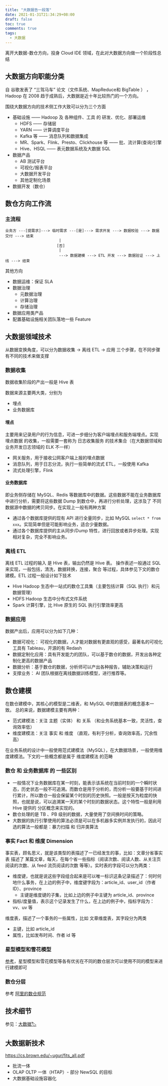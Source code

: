 ```yaml
---
title: "大数据告一段落"
date: 2021-01-31T21:34:29+08:00
draft: false
toc: true
comments: true
tags:
  - 大数据
---
```


离开大数据-数仓方向，投身 Cloud IDE 领域，在此对大数据方向做一个阶段性总结

## 大数据方向职能分类

自 谷歌发表了 “三驾马车” 论文（文件系统、MapReduce和 BigTable ） ，Hadoop 在 2008 趋于成熟后，大数据是近十年比较热门的一个方向。

围绕大数据方向的技术侧工作大致可以分为三个方面

* 基础设施 —— Hadoop 及 各种组件、工具 的 研发、优化、部署运维
    * HDFS —— 存储层
    * YARN —— 计算调度平台
    * Kafka 等 —— 消息队列和数据集成
    * MR、Spark、Flink、Presto、Clickhouse 等 —— 批、流计算(查询)引擎
    * Hive、HSQL —— 表元数据系统及大数据 SQL
* 数据产品
    * AB 测试平台
    * 可视化/报表平台
    * 大数据开发平台
    * 其他定制化场景
* 数据开发（数仓）

## 数仓方向工作流

### 主流程

```
业务方 ---[提需求]---> 临时需求 ---[是]---> 需求开发 ---> 数据校验 ---> 数据交付 ---> 结束
                        |
                       [否]
                        |
                        ---> 数据建模 ---> ETL 开发 ---> 数据验证 ---> 上线 ---> 结束
```

其他方向

* 数据运维：保证 SLA
* 数据治理
    * 元数据治理
    * 计算治理
    * 存储治理
* 数据应用类产品
* 配置基础设施相关团队落地一些 Feature

## 大数据领域技术

从数据变换角度，可以分为数据收集 -> 离线 ETL -> 应用 三个步骤，在不同步骤有不同的技术来做支撑

### 数据收集

数据收集阶段的产出一般是 Hive 表

数据来源主要两大类，分别为

* 埋点
* 业务数据库

#### 埋点

主要用来记录用户的行为信息，可进一步细分为客户端埋点和服务端埋点。实现 埋点数据 的收集，一般需要一套称为 日志收集服务 的技术集合（在大数据领域和业务开发日志领域的 ELK 不一样）

* 网关服务，用于接收公网客户端上报的埋点数据
* 消息队列，用于日志分流，执行一些简单的流式 ETL，一般使用 Kafka
* 流式处理引擎，Flink

#### 业务数据库

即业务侧存储在 MySQL、Redis 等数据库中的数据。这些数据不能在业务数据库中进行分析，需要将这些数据 Dump 到数仓中，再进行分析处理，这涉及了 不同数据源中数据的拷贝同步。在实现上一般有两种方案

* 通过各个数据库提供的现有 API 进行全量同步，比如 MySQL `select * from xxx`。实现简单但是可能影响业务，适合少量数据。
* 通过各个数据库提供的主从同步/Dump 特性，进行回放或者异步处理。实现相对复杂，完全不影响业务。

### 离线 ETL

离线 ETL 过程的输入 是 Hive 表，输出仍然是 Hive 表。 操作表述一般通过 SQL 来实现，一般包括，清洗，数据转换，连接，聚合 等过程，具体参见下文的数仓建模。ETL 过程一般设计如下技术

* Hive Hadoop 生态中一站式的数仓工具集（主要包括计算（SQL 执行）和元数据管理）
* HDFS Hadoop 生态中分布式文件系统
* Spark 计算引擎，比 Hive 原生的 SQL 执行引擎效率更高

### 数据应用

数据产出后，应用可以分为如下几种：

* 数据可视化： 可视化的数据，人才能对数据有更直观的感受，最著名的可视化工具有 Tableau，开源的有 Redash
* 数据定制化应用：具有开发能力的团队，可以基于数仓的数据，开发出各种定制化更高的数据产品
* 数据分析：基于数仓的数据，分析师可以产出各种报告，辅助决策和运行
* 支撑业务： AI 团队根据在离线数据训练模型，进行推荐等。

## 数仓建模

在数仓建模中，其核心的模型是二维表，和 MySQL 中的数据表的概念基本一致。
总的来说，数据建模主要有两种：

* 范式建模法：关注 主题（实体） 和 关系 （和业务系统基本一致，灵活性，查询效率低）
* 维度建模法：关注 事实 和 维度 （直观，有利于分析，查询效率高，冗余性高）

在业务系统的设计中一般使用范式建模法（MySQL），在大数据场景，一般使用维度建模法。下文的一些概念都是属于 维度建模法 的范畴

### 数仓 和 业务数据库 的 一些区别

* 一般情况下业务数据库在某一时刻，能表示该系统在当前时刻的一个瞬时状态，历史状态一般不可追溯。而数仓是用于分析的，而分析一般要基于时间进行累计，所以数仓一般会保留某个时刻的历史快照。一般是按天为粒度的快照，也就是说，可以追溯某一天的某个时刻的数据状态。这个特性一般是利用 Hive 提供的 分区概念来实现的。
* 数仓处理的是 TB 、PB 级别的数据，大量使用了空间换时间的策略。
* 大数据的执行引擎使用的算法必须是可以在多机器多实例并发执行的，因此可选的算法一般都是：暴力扫描 和 归并类算法

### 事实 Fact 和 维度 Dimension

事实表，顾名思义，就是该类型的表描述了一已经发生的事，比如：文章分省事实表 描述了 某篇文章，每天，在每个省一些指标（阅读次数、阅读人数、从关注页阅读的次数、从 feed 流页阅读的次数 等等）。实时表的字段可以分为两类：

* 维度键，也就是说这些字段组合起来是可以唯一标识这条记录描述了：何时何地什么事务，在上边的例子中，维度键字段为：article_id、user_id（作者 ID）、province
    * 主键是维度键的子集，比如上边的例子中主键为 article_id、province
* 指标/度量值，表示这个记录发生了什么，在上边的例子中，指标字段为：vv、uv 等

维度表，描述了一个事务的一些属性，比如 文章维度表，其字段分为两类

* 主键，比如 article_id
* 属性，比如发布时间、作者 id 等

### 星型模型和雪花模型

[参考](https://blog.csdn.net/zuochang_liu/article/details/108573410)，星型模型和雪花模型等各有优劣在不同的数仓层次可以使用不同的模型来进行建模即可

### 数仓分层

参考 [阿里的数仓规范](https://help.aliyun.com/document_detail/114444.html)

## 技术细节

参见：[大数据🏷](/tags/%E5%A4%A7%E6%95%B0%E6%8D%AE/)

## 大数据新技术

https://cs.brown.edu/~ugur/fits_all.pdf

* 批流一体
* OLAP OLTP 一体（HTAP）- 部分 NewSQL 的目标
* 大数据基础设施容器化
